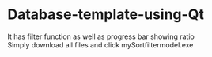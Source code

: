 # Database-template-using-Qt
It has filter function as well as progress bar showing ratio <br>
Simply download all files and click mySortfiltermodel.exe
